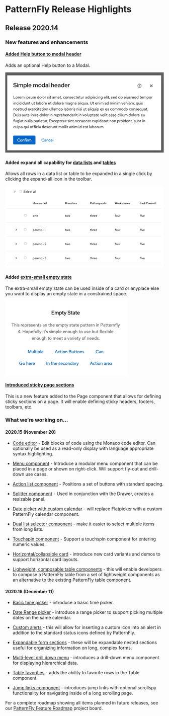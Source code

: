 # PatternFly Release Highlights
## Release 2020.14
### New features and enhancements

#### [Added Help button to modal header](https://www.patternfly.org/v4/components/modal#with-help)
Adds an optional Help button to a Modal.

![modal with help](./img/modal-with-help.png)

#### Added expand all capability for [data lists](https://www.patternfly.org/v4/components/data-list/react-demos#expandable-control-in-toolbar) and [tables](https://www.patternfly.org/v4/components/table/react-demos#expandcollapse-all)

Allows all rows in a data list or table to be expanded in a single click by clicking the expand-all icon in the toolbar.

![expand all](./img/expand-all.png)

#### Added [extra-small empty state](https://www.patternfly.org/v4/components/empty-state#extra-small)
The extra-small empty state can be used inside of a card or anyplace else you want to display an empty state in a constrained space.

![extra small empty state](./img/xs-empty-state.png)

#### [Introduced sticky page sections](https://www.patternfly.org/v4/components/page/react-demos#sticky-section-group)
This is a new feature added to the Page component that allows for defining sticky sections on a page. It will enable defining sticky headers, footers, toolbars, etc.


### What we’re working on...

#### 2020.15 (November 20)
* [Code editor](https://github.com/patternfly/patternfly-design/issues/836) - Edit blocks of code using the Monaco code editor. Can optionally be used as a read-only display with language appropriate syntax highlighting.

* [Menu component](https://github.com/patternfly/patternfly-react/issues/4712) - Introduce a modular menu component that can be placed in a page or shown on right-click. Will support fly-out and drill-down use cases.

* [Action list component](https://github.com/patternfly/patternfly/issues/2021) - Positions a set of buttons with standard spacing.

* [Splitter component](https://github.com/patternfly/patternfly-react/issues/4715) - Used in conjunction with the Drawer, creates a resizable panel.

* [Date picker with custom calendar](https://github.com/patternfly/patternfly-react/issues/5057) - will replace Flatpicker with a custom PatternFly calendar component.

* [Dual list selector component](https://github.com/patternfly/patternfly/issues/3556) - make it easier to select multiple items from long lists.

* [Touchspin component](https://github.com/patternfly/patternfly/issues/362) - Support a touchspin component for entering numeric values.

* [Horizontal/collapsible card](https://github.com/patternfly/patternfly/issues/3555) - introduce new card variants and demos to support horizontal card layouts.

* [Lighweight, composable table components](https://github.com/patternfly/patternfly-react/issues/2358) - this will enable developers to compose a PatternFly table from a set of lightweight components as an alternative to the existing PatternFly table component.

#### 2020.16 (December 11)
* [Basic time picker](https://github.com/patternfly/patternfly-react/issues/4731) - introduce a basic time picker.

* [Date Range picker](https://github.com/patternfly/patternfly-react/issues/4732) - introduce a range picker to support picking multiple dates on the same calendar.

* [Custom alerts](https://github.com/patternfly/patternfly/issues/3257) - this will allow for inserting a custom icon into an alert in addition to the standard status icons defined by PatternFly.

* [Expandable form sections](https://github.com/patternfly/patternfly/issues/3557) - these will be expandable nested sections useful for organizing information on long, complex forms.

* [Multi-level drill down menu](https://github.com/patternfly/patternfly-react/issues/5024) - introduces a drill-down menu component for displaying hierarchical data.

* [Table favorities](https://github.com/patternfly/patternfly-react/issues/5020) - adds the ability to favorite rows in the Table component.

* [Jump links component](https://github.com/patternfly/patternfly-react/issues/5022) - introduces jump links with optional scrollspy functionality for navigating inside of a long scrolling page.

For a complete roadmap showing all items planned in future releases, see our [PatternFly Feature Roadmap](https://github.com/orgs/patternfly/projects/4?fullscreen=true) project board.
